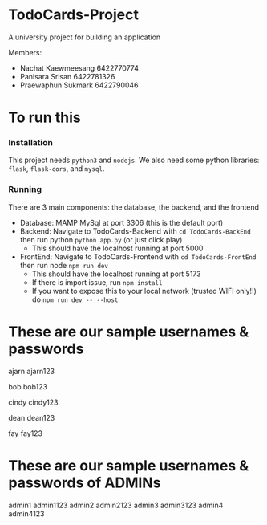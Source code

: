 # TodoCards-Project
A university project for building an application

Members:
- Nachat Kaewmeesang 6422770774
- Panisara Srisan 6422781326
- Praewaphun Sukmark 6422790046

# To run this
### Installation
This project needs `python3` and `nodejs`. We also need some python libraries: `flask`, `flask-cors`, and `mysql`.
### Running
There are 3 main components: the database, the backend, and the frontend
- Database: MAMP MySql at port 3306 (this is the default port)
- Backend: Navigate to TodoCards-Backend with `cd TodoCards-BackEnd` then run python `python app.py` (or just click play)
  - This should have the localhost running at port 5000
- FrontEnd: Navigate to TodoCards-Frontend with `cd TodoCards-FrontEnd` then run node `npm run dev`
  - This should have the localhost running at port 5173
  - If there is import issue, run `npm install`
  - If you want to expose this to your local network (trusted WIFI only!!) do `npm run dev -- --host`

# These are our sample usernames & passwords
ajarn ajarn123

bob bob123

cindy cindy123

dean dean123

fay fay123


# These are our sample usernames & passwords of ADMINs
admin1  admin1123
admin2  admin2123
admin3  admin3123
admin4  admin4123
